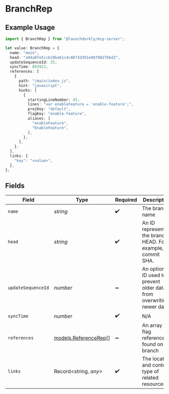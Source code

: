 # BranchRep

## Example Usage

```typescript
import { BranchRep } from "@launchdarkly/mcp-server";

let value: BranchRep = {
  name: "main",
  head: "a94a8fe5ccb19ba61c4c0873d391e987982fbbd3",
  updateSequenceId: 25,
  syncTime: 603923,
  references: [
    {
      path: "/main/index.js",
      hint: "javascript",
      hunks: [
        {
          startingLineNumber: 45,
          lines: "var enableFeature = 'enable-feature';",
          projKey: "default",
          flagKey: "enable-feature",
          aliases: [
            "enableFeature",
            "EnableFeature",
          ],
        },
      ],
    },
  ],
  links: {
    "key": "<value>",
  },
};
```

## Fields

| Field                                                                 | Type                                                                  | Required                                                              | Description                                                           | Example                                                               |
| --------------------------------------------------------------------- | --------------------------------------------------------------------- | --------------------------------------------------------------------- | --------------------------------------------------------------------- | --------------------------------------------------------------------- |
| `name`                                                                | *string*                                                              | :heavy_check_mark:                                                    | The branch name                                                       | main                                                                  |
| `head`                                                                | *string*                                                              | :heavy_check_mark:                                                    | An ID representing the branch HEAD. For example, a commit SHA.        | a94a8fe5ccb19ba61c4c0873d391e987982fbbd3                              |
| `updateSequenceId`                                                    | *number*                                                              | :heavy_minus_sign:                                                    | An optional ID used to prevent older data from overwriting newer data | 25                                                                    |
| `syncTime`                                                            | *number*                                                              | :heavy_check_mark:                                                    | N/A                                                                   |                                                                       |
| `references`                                                          | [models.ReferenceRep](../models/referencerep.md)[]                    | :heavy_minus_sign:                                                    | An array of flag references found on the branch                       |                                                                       |
| `links`                                                               | Record<string, *any*>                                                 | :heavy_check_mark:                                                    | The location and content type of related resources                    |                                                                       |